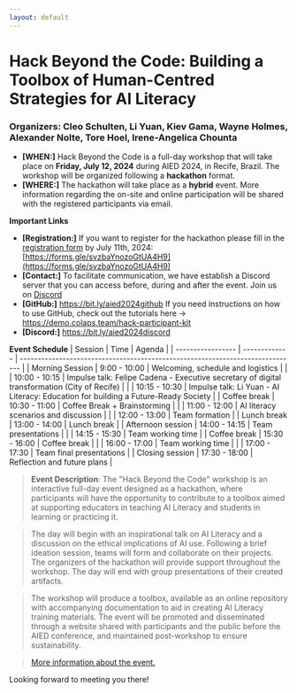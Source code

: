 ```yaml
---
layout: default
---
```


# Hack Beyond the Code: Building a Toolbox of Human-Centred Strategies for AI Literacy
### Organizers: Cleo Schulten, Li Yuan, Kiev Gama, Wayne Holmes, Alexander Nolte, Tore Hoel, Irene-Angelica Chounta


- **[WHEN:]** Hack Beyond the Code is a full-day workshop that will take place on **Friday, July 12, 2024** during AIED 2024, in Recife, Brazil. The workshop will be organized following a **hackathon** format.
- **[WHERE:]** The hackathon will take place as a **hybrid** event. More information regarding the on-site and online participation will be shared with the registered participants via email.

**Important Links**
- **[Registration:]** If you want to register for the hackathon please fill in the [registration form](https://forms.gle/svzbaYnozoGtUA4H9) by July 11th, 2024: [https://forms.gle/svzbaYnozoGtUA4H9](https://forms.gle/svzbaYnozoGtUA4H9)
- **[Contact:]** To facilitate communication, we have establish a Discord server that you can access before, during and after the event. Join us on [Discord](https://discord.gg/yRhBD56DUA )
- **[GitHub:]** https://bit.ly/aied2024github If you need instructions on how to use GitHub, check out the tutorials here -> https://demo.colaps.team/hack-participant-kit 
- **[Discord:]** https://bit.ly/aied2024discord

**Event Schedule**
| Session           | Time          | Agenda                                                                         | 
| ----------------- | ------------- | ------------------------------------------------------------------------------ |
| Morning Session   | 9:00 - 10:00  | Welcoming, schedule and logistics                                              |
|                   | 10:00 - 10:15 | Impulse talk: Felipe Cadena - Executive secretary of digital transformation (City of Recife) |
|                   | 10:15 - 10:30 | Impulse talk: Li Yuan - AI Literacy: Education for building a Future-Ready Society     |
| Coffee break      | 10:30 - 11:00 | Coffee Break + Brainstorming                                                   |
|                   | 11:00 - 12:00 | AI literacy scenarios and discussion                                                       |
|                   | 12:00 - 13:00 | Team formation                                                                 |
| Lunch break       | 13:00 - 14:00 | Lunch break                                                                    |
| Afternoon session | 14:00 - 14:15 | Team presentations                                                             |
|                   | 14:15 - 15:30 | Team working time                                                              |
| Coffee break      | 15:30 - 16:00 | Coffee break                                                                   |
|                   | 16:00 - 17:00 | Team working time                                                              |
|                   | 17:00 - 17:30 | Team final presentations                                                       |
| Closing session   | 17:30 - 18:00 | Reflection and future plans                                                    |


> **Event Description**: The "Hack Beyond the Code" workshop is an interactive full-day event designed as a hackathon, where participants will have the opportunity to contribute to a toolbox aimed at supporting educators in teaching AI Literacy and students in learning or practicing it.

>The day will begin with an inspirational talk on AI Literacy and a discussion on the ethical implications of AI use. Following a brief ideation session, teams will form and collaborate on their projects. The organizers of the hackathon will provide support throughout the workshop. The day will end with group presentations of their created artifacts.

>The workshop will produce a toolbox, available as an online repository with accompanying documentation to aid in creating AI Literacy training materials. The event will be promoted and disseminated through a website shared with participants and the public before the AIED conference, and maintained post-workshop to ensure sustainability.

>[More information about the event.](../materials/AIED24_Combined_Workshop_Proposal.pdf)

Looking forward to meeting you there!
